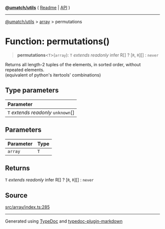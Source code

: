 [**@umatch/utils**](../../README.md) ( [Readme](../../README.md) \| [API](../../API.md) )

---

[@umatch/utils](../../API.md) > [array](../README.md) > permutations

# Function: permutations()

> **permutations**\<`T`\>(`array`): `T` _extends_ _readonly_ infer R[] ? [`R`, `R`][] : `never`

Returns all length-2 tuples of the elements, in sorted order,
without repeated elements.<br>
(equivalent of python's itertools' combinations)

## Type parameters

| Parameter                            |
| :----------------------------------- |
| `T` _extends_ _readonly_ `unknown`[] |

## Parameters

| Parameter | Type |
| :-------- | :--- |
| `array`   | `T`  |

## Returns

`T` _extends_ _readonly_ infer R[] ? [`R`, `R`][] : `never`

## Source

[src/array/index.ts:285](https://github.com/umatch-oficial/utils/blob/618b1ef/src/array/index.ts#L285)

---

Generated using [TypeDoc](https://typedoc.org/) and [typedoc-plugin-markdown](https://www.npmjs.com/package/typedoc-plugin-markdown)
